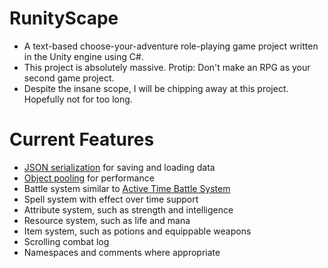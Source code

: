 # RunityScape #
* A text-based choose-your-adventure role-playing game project written in the Unity engine using C#.
* This project is absolutely massive. Protip: Don't make an RPG as your second game project.
* Despite the insane scope, I will be chipping away at this project. Hopefully not for too long.

# Current Features #
* [JSON serialization](https://docs.unity3d.com/Manual/JSONSerialization.html) for saving and loading data
* [Object pooling](https://unity3d.com/learn/tutorials/topics/scripting/object-pooling) for performance
* Battle system similar to [Active Time Battle System](https://en.wikipedia.org/wiki/Turns,_rounds_and_time-keeping_systems_in_games#Active_Time_Battle)
* Spell system with effect over time support
* Attribute system, such as strength and intelligence
* Resource system, such as life and mana
* Item system, such as potions and equippable weapons
* Scrolling combat log
* Namespaces and comments where appropriate